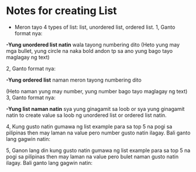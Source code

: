 # Notes for creating List

- Meron tayo 4 types of list: list, unordered list, ordered list.
1, Ganto format nya: 
<!-- 
    <ul>
        <li>Item1</li>
        <li>Item2</li>
        <li>Item3</li>
    </ul>
 --> <b>-Yung unordered list natin</b> wala tayong numbering dito (Heto yung may mga bullet, yung circle na naka bold andon tp sa ano yung bago tayo maglagay ng text)
2, Ganto format nya: 
<!-- 
    <ul>
        <li>Item1</li>
        <li>Item2</li>
        <li>Item3</li>
    </ul>
--> <b>-Yung ordered list</b> naman meron tayong numbering dito
(Heto naman yung may number, yung number bago tayo maglagay ng text)
3, Ganto format nya:
<!-- 
    <li>Item1</li>
    <li>Item2</li>
    <li>Item3</li>
--> <b>-Yung list naman natin</b> sya yung ginagamit sa loob or sya yung ginagamit natin to create value sa loob ng unordered list or ordered list natin.
4, Kung gusto natin gumawa ng list example para sa top 5 na pogi sa pilipinas then may laman na value pero number gusto natin ilagay. Bali ganto lang gagwin natin:
<!--
    <ul>
        <li>Top 5 na pogi sa pilipinas</li>
            <ol>
                <li>Ako</li>
                <li>Ako pa rin</li>
                <li>Ako wala iba</li>
                <li>Kulit ako nga sabi</li>
                <li>Isa pa ang kulit mo, ako nga ang pinaka-pogi sa balat ng lupa.</li>
            </ol>
    </ul>

-->
5, Ganon lang din kung gusto natin gumawa ng list example para sa top 5 na pogi sa pilipinas then may laman na value pero bulet naman gusto natin ilagay. Bali ganto lang gagwin natin:
<!--
    <ol>
        <li>The top 5 hondsome in the Philippines</li>
            <ul>
                <li>Ako</li>
                <li>Ak0</li>
                <li>Ako</li>
                <li>Ako</li>
                <li>ako</li>
            </ul>
    </ol?>

-->